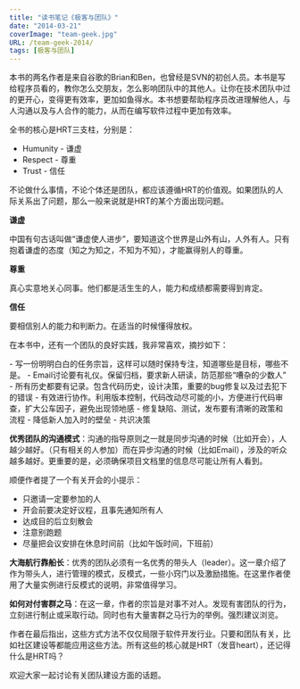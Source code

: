 ```yaml
---
title: "读书笔记《极客与团队》"
date: "2014-03-21"
coverImage: "team-geek.jpg"
URL: /team-geek-2014/
tags: [极客与团队]
---
```


本书的两名作者是来自谷歌的Brian和Ben，也曾经是SVN的初创人员。本书是写给程序员看的，教你怎么交朋友，怎么影响团队中的其他人。让你在技术团队中过的更开心，变得更有效率，更加如鱼得水。本书想要帮助程序员改进理解他人，与人沟通以及与人合作的能力，从而在编写软件过程中更加有效率。

全书的核心是HRT三支柱，分别是：

- Humunity - 谦虚
- Respect - 尊重
- Trust - 信任

不论做什么事情，不论个体还是团队，都应该遵循HRT的价值观。如果团队的人际关系出了问题，那么一般来说就是HRT的某个方面出现问题。

**谦虚**

中国有句古话叫做“谦虚使人进步”，要知道这个世界是山外有山，人外有人。只有抱着谦虚的态度（知之为知之，不知为不知），才能赢得别人的尊重。

**尊重**

真心实意地关心同事。他们都是活生生的人，能力和成绩都需要得到肯定。

**信任**

要相信别人的能力和判断力。在适当的时候懂得放权。

在本书中，还有一个团队的良好实践，我非常喜欢，摘抄如下：

\- 写一份明明白白的任务宗旨，这样可以随时保持专注，知道哪些是目标，哪些不是。 - Email讨论要有礼仪。保留归档，要求新人研读，防范那些“嘈杂的少数人” - 所有历史都要有记录。包含代码历史，设计决策，重要的bug修复以及过去犯下的错误 - 有效进行协作。利用版本控制，代码改动尽可能的小，方便进行代码审查，扩大公车因子，避免出现领地感 - 修复缺陷、测试，发布要有清晰的政策和流程 - 降低新人加入时的壁垒 - 共识决策

**优秀团队的沟通模式**：沟通的指导原则之一就是同步沟通的时候（比如开会），人越少越好。（只有相关的人参加）而在异步沟通的时候（比如Email），涉及的听众越多越好。更重要的是，必须确保项目文档里的信息尽可能让所有人看到。

顺便作者提了一个有关开会的小提示：

- 只邀请一定要参加的人
- 开会前要决定好议程，且事先通知所有人
- 达成目的后立刻散会
- 注意别跑题
- 尽量把会议安排在休息时间前（比如午饭时间，下班前）

**大海航行靠船长**：优秀的团队必须有一名优秀的带头人（leader）。这一章介绍了作为带头人，进行管理的模式，反模式，一些小窍门以及激励措施。在这里作者使用了大量实例进行反模式的说明，非常值得学习。

**如何对付害群之马**：在这一章，作者的宗旨是对事不对人。发现有害团队的行为，立刻进行制止或采取行动。同时也有大量害群之马行为的举例。强烈建议浏览。

作者在最后指出，这些方式方法不仅仅局限于软件开发行业。只要和团队有关，比如社区建设等都能应用这些方法。所有这些的核心就是HRT（发音heart），还记得什么是HRT吗？

欢迎大家一起讨论有关团队建设方面的话题。
